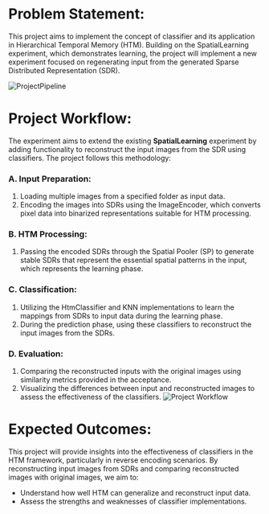 # Problem Statement:
This project aims to implement the concept of classifier and its application in Hierarchical Temporal Memory (HTM). Building on the SpatialLearning experiment, which demonstrates learning, the project will implement a new experiment focused on regenerating input from the generated Sparse Distributed Representation (SDR).

![ProjectPipeline](https://github.com/user-attachments/assets/ddb45df5-5408-47b4-a976-169ac8ebe429)

# Project Workflow:

The experiment aims to extend the existing **SpatialLearning** experiment by adding functionality to reconstruct the input images from the SDR using classifiers. The project follows this methodology:

### A. Input Preparation:
1. Loading multiple images from a specified folder as input data.
2. Encoding the images into SDRs using the ImageEncoder, which converts pixel data into binarized representations suitable for HTM processing.

### B. HTM Processing:
1. Passing the encoded SDRs through the Spatial Pooler (SP) to generate stable SDRs that represent the essential spatial patterns in the input, which represents the learning phase.

### C. Classification:
1. Utilizing the HtmClassifier and KNN implementations to learn the mappings from SDRs to input data during the learning phase.
2. During the prediction phase, using these classifiers to reconstruct the input images from the SDRs.

### D. Evaluation:
1. Comparing the reconstructed inputs with the original images using similarity metrics provided in the acceptance.
2. Visualizing the differences between input and reconstructed images to assess the effectiveness of the classifiers.
![Project Workflow](https://github.com/user-attachments/assets/ac9ab830-e9d1-4a6f-9ef1-912b37018e68)

# Expected Outcomes:


This project will provide insights into the effectiveness of classifiers in the HTM framework, particularly in reverse encoding scenarios. By reconstructing input images from SDRs and comparing reconstructed images with original images, we aim to:

- Understand how well HTM can generalize and reconstruct input data.
- Assess the strengths and weaknesses of classifier implementations.
